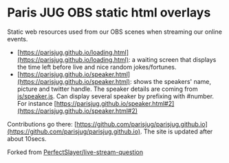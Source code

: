 # Paris JUG OBS static html overlays

Static web resources used from our OBS scenes when streaming our online events.

- [https://parisjug.github.io/loading.html](https://parisjug.github.io/loading.html): a waiting screen that displays the time left before live and nice random jokes/fortunes.
- [https://parisjug.github.io/speaker.html](https://parisjug.github.io/speaker.html): shows the speakers' name, picture and twitter handle. The speaker details are coming from [js/speaker.js](https://github.com/parisjug/parisjug.github.io/blob/gh-pages/js/speaker.js). Can display several speaker by prefixing with #number. For instance [https://parisjug.github.io/speaker.html#2](https://parisjug.github.io/speaker.html#2)

Contributions go there: [https://github.com/parisjug/parisjug.github.io](https://github.com/parisjug/parisjug.github.io).
The site is updated after about 10secs.

Forked from [PerfectSlayer/live-stream-question](https://github.com/PerfectSlayer/live-stream-question/)
